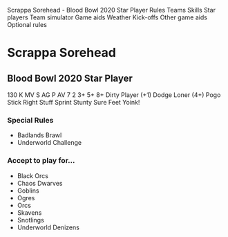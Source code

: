 ﻿
Scrappa Sorehead - Blood Bowl 2020 Star Player
Rules
Teams
Skills
Star players
Team simulator
Game aids
Weather
Kick-offs
Other game aids
Optional rules
# Scrappa Sorehead
## Blood Bowl 2020 Star Player
130 K
MV
S
AG
P
AV
7
2
3+
5+
8+
Dirty Player (+1)
Dodge
Loner (4+)
Pogo Stick
Right Stuff
Sprint
Stunty
Sure Feet
Yoink!
### Special Rules
* Badlands Brawl
* Underworld Challenge
### Accept to play for...
* Black Orcs
* Chaos Dwarves
* Goblins
* Ogres
* Orcs
* Skavens
* Snotlings
* Underworld Denizens
